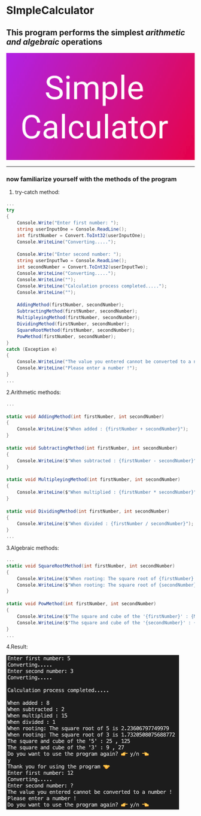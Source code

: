 # SImpleCalculator
## This program performs the simplest *arithmetic and algebraic* operations

![Alt text](/images/image.png)

----------------------------------------------------

### now familiarize yourself with the methods of the program
1. try-catch method:
```cs
...
try
{
    Console.Write("Enter first number: ");
    string userInputOne = Console.ReadLine();
    int firstNumber = Convert.ToInt32(userInputOne);
    Console.WriteLine("Converting.....");

    Console.Write("Enter second number: ");
    string userInputTwo = Console.ReadLine();
    int secondNumber = Convert.ToInt32(userInputTwo);
    Console.WriteLine("Converting.....");
    Console.WriteLine("");
    Console.WriteLine("Calculation process completed.....");
    Console.WriteLine("");

    AddingMethod(firstNumber, secondNumber);
    SubtractingMethod(firstNumber, secondNumber);
    MultipleyingMethod(firstNumber, secondNumber);
    DividingMethod(firstNumber, secondNumber);
    SquareRootMethod(firstNumber, secondNumber);
    PowMethod(firstNumber, secondNumber);
}
catch (Exception e)
{
    Console.WriteLine("The value you entered cannot be converted to a number !");
    Console.WriteLine("Please enter a number !");
}
...
```

2.Arithmetic methods:
```cs
...

static void AddingMethod(int firstNumber, int secondNumber)
{
    Console.WriteLine($"When added : {firstNumber + secondNumber}");
}

static void SubtractingMethod(int firstNumber, int secondNumber)
{
    Console.WriteLine($"When subtracted : {firstNumber - secondNumber}");
}

static void MultipleyingMethod(int firstNumber, int secondNumber)
{
    Console.WriteLine($"When multiplied : {firstNumber * secondNumber}");
}

static void DividingMethod(int firstNumber, int secondNumber)
{
    Console.WriteLine($"When divided : {firstNumber / secondNumber}");
}
...
```

3.Algebraic methods:
```cs
...
static void SquareRootMethod(int firstNumber, int secondNumber)
{
    Console.WriteLine($"When rooting: The square root of {firstNumber} is {Math.Sqrt(firstNumber)}");
    Console.WriteLine($"When rooting: The square root of {secondNumber} is {Math.Sqrt(secondNumber)}");
}

static void PowMethod(int firstNumber, int secondNumber)
{
    Console.WriteLine($"The square and cube of the '{firstNumber}' : {Math.Pow(firstNumber, 2)} , {Math.Pow(firstNumber, 3)}");
    Console.WriteLine($"The square and cube of the '{secondNumber}' : {Math.Pow(secondNumber, 2)} , {Math.Pow(secondNumber, 3)}");
}
...
```
4.Result:

![Result](/images/image-2.png)


